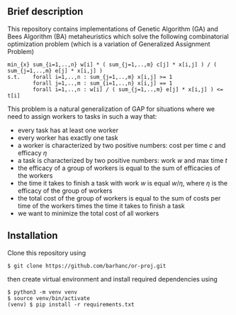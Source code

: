## Brief description

This repository contains implementations of Genetic Algorithm (GA) and Bees Algorithm (BA)
metaheuristics which solve the following combinatorial optimization problem (which is a variation of
Generalized Assignment Problem)
```
min_{x} sum_{i=1,..,n} w[i] * ( sum_{j=1,..,m} c[j] * x[i,j] ) / ( sum_{j=1,..,m} e[j] * x[i,j] )
s.t.    forall i=1,..,n : sum_{j=1,..,m} x[i,j] >= 1
        forall j=1,..,m : sum_{i=1,..,n} x[i,j] == 1
        forall i=1,..,n : w[i] / ( sum_{j=1,..,m} e[j] * x[i,j] ) <= t[i]
```
This problem is a natural generalization of GAP for situations where we need to assign workers to
tasks in such a way that:
* every task has at least one worker
* every worker has exactly one task
* a worker is characterized by two positive numbers: cost per time $c$ and efficacy $\eta$
* a task is characterized by two positive numbers: work $w$ and max time $t$
* the efficacy of a group of workers is equal to the sum of efficacies of the workers
* the time it takes to finish a task with work $w$ is equal $w / \eta$, where $\eta$ is the efficacy
  of the group of workers
* the total cost of the group of workers is equal to the sum of costs per time of the workers times
  the time it takes to finish a task 
* we want to minimize the total cost of all workers

## Installation

Clone this repository using
```
$ git clone https://github.com/barhanc/or-proj.git
```
then create virtual environment and install required dependencies using
```
$ python3 -m venv venv
$ source venv/bin/activate
(venv) $ pip install -r requirements.txt
```